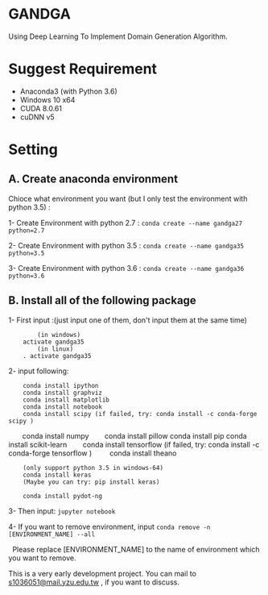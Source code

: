 # GANDGA
Using Deep Learning To Implement Domain Generation Algorithm.

# Suggest Requirement
* Anaconda3 (with Python 3.6)
* Windows 10 x64
* CUDA 8.0.61
* cuDNN v5

# Setting
## A. Create anaconda environment

Chioce what environment you want (but I only test the environment with python 3.5) :

1- Create Environment with python 2.7 :     `conda create --name gandga27 python=2.7`

2- Create Environment with python 3.5 :     `conda create --name gandga35 python=3.5`

3- Create Environment with python 3.6 :     `conda create --name gandga36 python=3.6`

## B. Install all of the following package

1- First input :(just input one of them, don't input them at the same time)

            (in windows)
        activate gandga35
            (in linux)
        . activate gandga35
    
2- input following:

        conda install ipython
        conda install graphviz
        conda install matplotlib
        conda install notebook
        conda install scipy (if failed, try: conda install -c conda-forge scipy )
        conda install numpy 
        conda install pillow
        conda install pip
        conda install scikit-learn
        conda install tensorflow (if failed, try: conda install -c conda-forge tensorflow )
        
        conda install theano
        
        (only support python 3.5 in windows-64)
        conda install keras
        (Maybe you can try: pip install keras)
        
        conda install pydot-ng   

3- Then input: `jupyter notebook` 

4- If you want to remove environment, input `conda remove -n [ENVIRONMENT_NAME] --all`

   Please replace [ENVIRONMENT_NAME] to the name of environment which you want to remove.

This is a very early development project.
You can mail to s1036051@mail.yzu.edu.tw , if you want to discuss.
